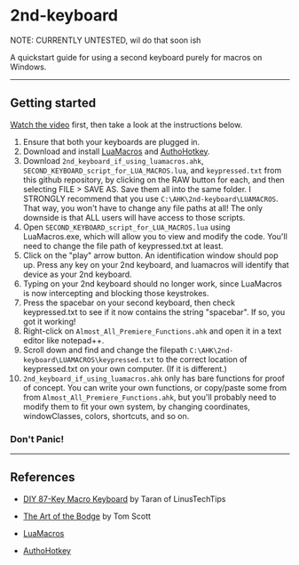 # 2nd-keyboard

NOTE: CURRENTLY UNTESTED, wil do that soon ish

A quickstart guide for using a second keyboard purely for macros on Windows.

---

## Getting started

[Watch the video](https://youtu.be/Arn8ExQ2Gjg?t=362) first, then take a look at the instructions below.

1. Ensure that both your keyboards are plugged in.
2. Download and install [LuaMacros](http://www.hidmacros.eu/forum/viewtopic.php?f=10&t=241#p794) and [AuthoHotkey](https://autohotkey.com/).
3. Download `2nd_keyboard_if_using_luamacros.ahk`,  `SECOND_KEYBOARD_script_for_LUA_MACROS.lua`, and `keypressed.txt` from this github repository, by clicking on the RAW button for each, and then selecting FILE > SAVE AS. Save them all into the same folder. I STRONGLY recommend that you use `C:\AHK\2nd-keyboard\LUAMACROS`. That way, you won't have to change any file paths at all! The only downside is that ALL users will have access to those scripts.
4. Open `SECOND_KEYBOARD_script_for_LUA_MACROS.lua` using LuaMacros.exe, which will allow you to view and modify the code. You'll need to change the file path of keypressed.txt at least.
5. Click on the "play" arrow button. An identification window should pop up. Press any key on your 2nd keyboard, and luamacros will identify that device as your 2nd keyboard.
6. Typing on your 2nd keyboard should no longer work, since LuaMacros is now intercepting and blocking those keystrokes.
7. Press the spacebar on your second keyboard, then check keypressed.txt to see if it now contains the string "spacebar". If so, you got it working!
8. Right-click on `Almost_All_Premiere_Functions.ahk` and open it in a text editor like notepad++.
9. Scroll down and find and change the filepath `C:\AHK\2nd-keyboard\LUAMACROS\keypressed.txt` to the correct location of keypressed.txt on your own computer. (If it is different.)
10. `2nd_keyboard_if_using_luamacros.ahk` only has bare functions for proof of concept. You can write your own functions, or copy/paste some from from `Almost_All_Premiere_Functions.ahk`, but you'll probably need to modify them to fit your own system, by changing coordinates, windowClasses, colors, shortcuts, and so on.


### Don't Panic!

---

## References

* [DIY 87-Key Macro Keyboard](https://www.youtube.com/watch?v=Arn8ExQ2Gjg) by Taran of LinusTechTips

* [The Art of the Bodge](https://www.youtube.com/watch?v=lIFE7h3m40U) by Tom Scott

* [LuaMacros](https://github.com/stevedonovan/LuaMacro)

* [AuthoHotkey](https://github.com/AutoHotkey/AutoHotkey)
